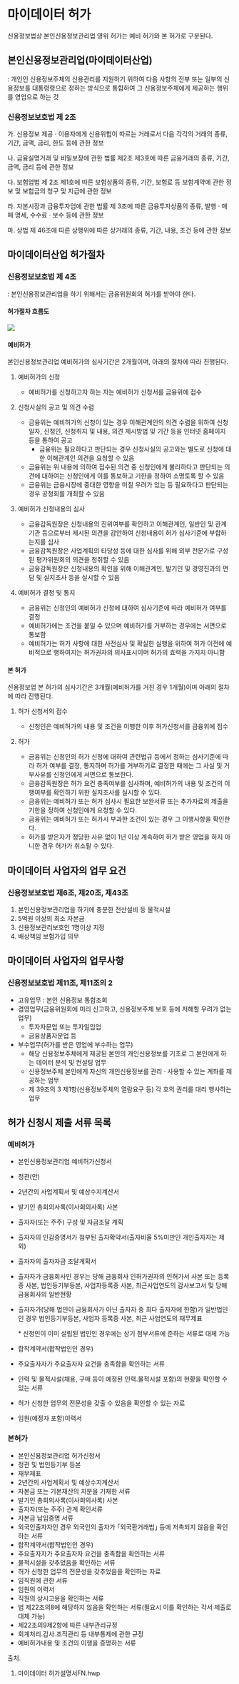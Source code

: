 # 마이데이터 허가

  신용정보법상 본인신용정보관리업 영위 허가는 예비 허가와 본 허가로 구분된다.



## **본인신용정보관리업**(마이데이터산업)

: 개인인 신용정보주체의 신용관리를 지원하기 위하여 다음 사항의 전부 또는 일부의 신용정보를 대통령령으로 정하는 방식으로 통합하여 그 신용정보주체에게 제공하는 행위를 영업으로 하는 것



### **신용정보보호법 제 2조**

가. 신용정보 제공 · 이용자에게 신용위험이 따르는 거래로서 다음 각각의 거래의 종류, 기간, 금액, 금리, 한도 등에 관한 정보

나. 금융실명거래 및 비밀보장에 관한 법률 제2조 제3호에 따른 금융거래의 종류, 기간, 금액, 금리 등에 관한 정보

다. 보험업법 제 2조 제1호에 따른 보험상품의 종류, 기간, 보험료 등 보험계약에 관한 정보 및 보험금의 청구 및 지급에 관한 정보

라. 자본시장과 금융투자업에 관한 법률 제 3조에 따른 금융투자상품의 종류, 발행 · 매매 명세, 수수료 · 보수 등에 관한 정보

마. 상법 제 46조에 따른 상행위에 따른 상거래의 종류, 기간, 내용, 조건 등에 관한 정보



## 마이데이터산업 허가절차

### 신용정보보호법 제 4조

: 본인신용정보관리업을 하기 위해서는 금융위원회의 허가를 받아야 한다.

#### 허가절차 흐름도

![](../Images/image-20201223152735482.png) 



 #### 예비허가

  본인신용정보관리업 예비허가의 심사기간은 2개월이며, 아래의 절차에 따라 진행된다.

1. 예비허가의 신청
   - 예비허가를 신청하고자 하는 자는 예비허가 신청서를 금융위에 접수

2. 신청사실의 공고 및 의견 수렴
   - 금융위는 예비허가의 신청이 있는 경우 이해관계인의 의견 수렴을 위하여 신청일자, 신청인, 신청취지 및 내용, 의견 제시방법 및 기간 등을 인터넷 홈페이지 등을 통하여 공고
     - 금융위는 필요하다고 판단되는 경우 신청사실의 공고와는 별도로 신청에 대한 이해관계인 의견을 요청할 수 있음
   - 금융위는 위 내용에 의하여 접수된 의견 중 신청인에게 불리하다고 판단되는 의견에 대하여는 신청인에게 이를 통보하고 기한을 정하여 소명토록 할 수 있음
   - 금융위는 금융시장에 중대한 영향을 미칠 우려가 있는 등 필요하다고 판단되는 경우 공청회를 개최할 수 있음
3. 예비허가 신청내용의 심사
   - 금융감독원장은 신청내용의 진위여부를 확인하고 이해관계인, 일반인 및 관계기관 등으로부터 제시된 의견을 감안하여 신청내용이 허가 심사기준에 부합하는지를 심사
   - 금융감독원장은 사업계획의 타당성 등에 대한 심사를 위해 외부 전문가로 구성된 평가위원회의 의견을 청취할 수 있음
   - 금융감독원장은 신청내용의 확인을 위해 이해관계인, 발기인 및 경영진과의 면담 및 실지조사 등을 실시할 수 있음
4. 예비허가 결정 및 통지
   - 금융위는 신청인의 예비허가 신청에 대하여 심사기준에 따라 예비허가 여부를 결정
   - 예비허가에는 조건을 붙일 수 있으며 예비허가를 거부하는 경우에는 서면으로 통보함
   - 예비허가는 허가 사항에 대한 사전심사 및 확실한 실행을 위하여 허가 이전에 예비적으로 행하여지는 허가권자의 의사표시이며 허가의 효력을 가지지 아니함



#### 본 허가

  신용정보업 본 허가의 심사기간은 3개월(예비허가를 거친 경우 1개월)이며 아래의 절차에 따라 진행된다.

1. 허가 신청서의 접수

   - 신청인은 예비허가의 내용 및 조건을 이행한 이후 허가신청서를 금융위에 접수

2. 허가

   - 금융위는 신청인의 허가 신청에 대하여 관련법규 등에서 정하는 심사기준에 따라 허가 여부를 결정, 통지하며 허가를 거부하기로 결정한 때에는 그 사실 및 거부사유를 신청인에게 서면으로 통보한다.
   - 금융감독원장은 허가 요건 충족여부를 심사하며, 예비허가의 내용 및 조건의 이행여부를 확인하기 위한 실지조사를 실시할 수 있다.
   - 금융위는 예비허가 또는 허가 심사시 필요한 보완서류 또는 추가자료의 제출을 기한을 정하여 신청인에게 요청할 수 있다.
   - 금융위는 예비허가 또는 허가시 부과한 조건이 있는 경우 그 이행사항을 확인한다.
   - 허가를 받은자가 정당한 사유 없이 1년 이상 계속하여 허가 받은 영업을 하지 아니한 경우 허가가 취소될 수 있다.

   

## 마이데이터 사업자의 업무 요건

### 신용정보보호법 제6조, 제20조, 제43조

1. 본인신용정보관리업을 하기에 충분한 전산설비 등 물적시설
2. 5억원 이상의 최소 자본금
3. 신용정보관리보호인 1명이상 지정
4. 배상책임 보험가입 의무



## 마이데이터 사업자의 업무사항

### 신용정보보호법 제11조, 제11조의 2

- 고유업무 : 본인 신용정보 통합조회
- 겸영업무(금융위원회에 미리 신고하고, 신용정보주체 보호 등에 저해할 우려가 없는 업무)
  - 투자자문업 또는 투자일임업
  - 금융상품자문업 등
- 부수업무(허가를 받은 영업에 부수하는 업무)
  - 해당 신용정보주체에게 제공된 본인의 개인신용정보를 기초로 그 본인에게 하는 데이터 분석 및 컨설팅 업무
  - 신용정보주체 본인에게 자신의 개인신용정보를 관리 · 사용할 수 있는 계좌를 제공하는 업무
  - 제 39조의 3 제1항(신용정보주체의 열람요구 등) 각 호의 권리를 대리 행사하는 업무



## 허가 신청시 제출 서류 목록

### 예비허가

- 본인신용정보관리업 예비허가신청서

- ­정관(안)

- 2년간의 사업계획서 및 예상수지계산서

- 발기인 총회의사록(이사회의사록) 사본

- 출자자(또는 주주) 구성 및 자금조달 계획

- 출자자의 인감증명서가 첨부된 출자확약서(출자비율 5%미만인 개인출자자는 제외)

- ­출자자의 출자자금 조달계획서

- ­출자자가 금융회사인 경우는 당해 금융회사 인허가권자의 인허가서 사본 또는 등록증 사본, 법인등기부등본, 사업자등록증 사본, 최근사업연도의 감사보고서 및 당해 금융회사의 일반현황

- 출자자가(당해 법인이 금융회사가 아닌 출자자 중 최다 출자자에 한함)가 일반법인인 경우 법인등기부등본, 사업자 등록증 사본, 최근 사업연도의 재무제표

   \* 신청인이 이미 설립된 법인인 경우에는 상기 첨부서류에 준하는 서류로 대체 가능

- 합작계약서(합작법인인 경우)
- 주요출자자가 주요출자자 요건을 충족함을 확인하는 서류
- 인력 및 물적시설(채용, 구매 등이 예정된 인력․물적시설 포함)의 현황을 확인할 수 있는 서류
- 허가 신청한 업무의 전문성을 갖출 수 있음을 확인할 수 있는 자료
- 임원(예정자 포함)이력서



### 본허가

- 본인신용정보관리업 허가신청서
- 정관 및 법인등기부 등본
- 재무제표
- ­2년간의 사업계획서 및 예상수지계산서
- 자본금 또는 기본재산의 지분을 기재한 서류
- 발기인 총회의사록(이사회의사록) 사본
- 출자자(또는 주주) 관계 확인서류 
- 자본금 납입증명 서류
- 외국인출자자인 경우 외국인의 출자가 ｢외국환거래법｣ 등에 저촉되지 않음을 확인하는 서류
- 합작계약서(합작법인인 경우)
- ­주요출자자가 주요출자자 요건을 충족함을 확인하는 서류
- ­물적시설을 갖추었음을 확인하는 서류
- ­허가 신청한 업무의 전문성을 갖추었음을 확인하는 자료
- 임직원에 관한 서류
- 임원의 이력서
- 직원의 상시고용을 확인하는 서류
- 법 제22조의8에 해당하지 않음을 확인하는 서류(필요시 이를 확인하는 각서 제출로 대체 가능)
- 제22조의9제2항에 따른 내부관리규정
- 회계처리․감사․조직관리 등 내부통제에 관한 규정
- 예비허가내용 및 조건의 이행을 증명하는 서류





출처.

1. 마이데이터 허가설명서FN.hwp
